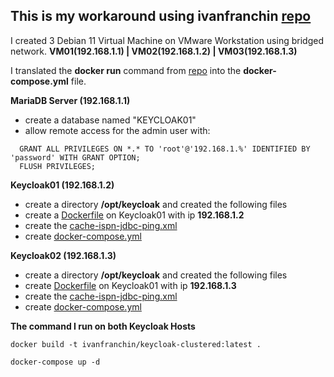 

## This is my workaround using ivanfranchin [repo](https://github.com/ivangfr/keycloak-clustered)

I created 3 Debian 11 Virtual Machine on VMware Workstation using bridged network. **VM01(192.168.1.1) | VM02(192.168.1.2) | VM03(192.168.1.3)**

I translated the **docker run** command from [repo](https://github.com/ivangfr/keycloak-clustered) into the **docker-compose.yml** file.


**MariaDB Server (192.168.1.1)**

- create a database named "KEYCLOAK01"
- allow remote access for the admin user with:
```
  GRANT ALL PRIVILEGES ON *.* TO 'root'@'192.168.1.%' IDENTIFIED BY 'password' WITH GRANT OPTION;
  FLUSH PRIVILEGES;
```



**Keycloak01 (192.168.1.2)**

- create a directory **/opt/keycloak** and created the following files
- create a [Dockerfile](https://github.com/hakimnorizman-work/keycloak-jdbc-ivanfranchin/blob/main/Dockerfile) on Keycloak01 with ip **192.168.1.2**
- create the [cache-ispn-jdbc-ping.xml](https://github.com/hakimnorizman-work/keycloak-jdbc-ivanfranchin/blob/main/cache-ispn-jdbc-ping.xml) 
- create [docker-compose.yml](https://github.com/hakimnorizman-work/keycloak-jdbc-ivanfranchin/blob/main/keycloak01-docker-compose.yml) 



**Keycloak02 (192.168.1.3)**

- create a directory **/opt/keycloak** and created the following files
- create [Dockerfile](https://github.com/hakimnorizman-work/keycloak-jdbc-ivanfranchin/blob/main/Dockerfile) on Keycloak01 with ip **192.168.1.3**
- create the [cache-ispn-jdbc-ping.xml](https://github.com/hakimnorizman-work/keycloak-jdbc-ivanfranchin/blob/main/cache-ispn-jdbc-ping.xml) 
- create [docker-compose.yml](https://github.com/hakimnorizman-work/keycloak-jdbc-ivanfranchin/blob/main/keycloak02-docker-compose.yml) 



**The command I run on both Keycloak Hosts**
```
docker build -t ivanfranchin/keycloak-clustered:latest .

docker-compose up -d 
```
